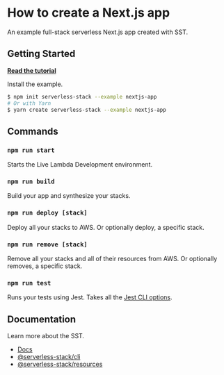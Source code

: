 # How to create a Next.js app

An example full-stack serverless Next.js app created with SST.

## Getting Started

[**Read the tutorial**](https://serverless-stack.com/examples/how-to-create-a-nextjs-app-with-serverless.html)

Install the example.

```bash
$ npm init serverless-stack --example nextjs-app
# Or with Yarn
$ yarn create serverless-stack --example nextjs-app
```

## Commands

### `npm run start`

Starts the Live Lambda Development environment.

### `npm run build`

Build your app and synthesize your stacks.

### `npm run deploy [stack]`

Deploy all your stacks to AWS. Or optionally deploy, a specific stack.

### `npm run remove [stack]`

Remove all your stacks and all of their resources from AWS. Or optionally removes, a specific stack.

### `npm run test`

Runs your tests using Jest. Takes all the [Jest CLI options](https://jestjs.io/docs/en/cli).

## Documentation

Learn more about the SST.

- [Docs](https://docs.serverless-stack.com/)
- [@serverless-stack/cli](https://docs.serverless-stack.com/packages/cli)
- [@serverless-stack/resources](https://docs.serverless-stack.com/packages/resources)
